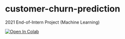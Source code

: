 # customer-churn-prediction
2021 End-of-Intern Project (Machine Learning)

[![Open In Colab](https://colab.research.google.com/assets/colab-badge.svg)](https://colab.research.google.com/github/prime2911/customer-churn-prediction/blob/main/CCCP.ipynb)
